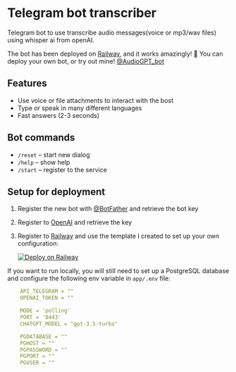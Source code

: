 # Telegram bot transcriber

Telegram bot to use transcribe audio messages(voice or mp3/wav files) using whisper ai from openAI.

The bot has been deployed on [Railway](https://railway.app), and it works amazingly! 🚀
You can deploy your own bot, or try out mine! [@AudioGPT_bot](https://t.me/whisper_to_me_bot)

## Features

* Use voice or file attachments to interact with the bost
* Type or speak in many different languages 
* Fast answers (2-3 seconds)


## Bot commands

* `/reset` – start new dialog
* `/help` – show help
* `/start` – register to the service


## Setup for deployment

1. Register the new bot with [@BotFather](https://core.telegram.org/bots/tutorial) and retrieve the bot key
2. Register to [OpenAI](https://openai.com)  and retrieve the key
3. Register to [Railway](https://railway.app) and use the template I created to set up your own configuration:

   [![Deploy on Railway](https://railway.app/button.svg)](https://railway.app/new/template/rxWKuE?referralCode=c9RZUJ)
   
If you want to run locally, you will still need to set up a PostgreSQL database and configure the following env variable in `app/.env` file:
```YAML
    API_TELEGRAM = ""
    OPENAI_TOKEN = ""

    MODE = 'polling'
    PORT = '8443'
    CHATGPT_MODEL = "gpt-3.5-turbo"

    PGDATABASE = ""
    PGHOST = ""
    PGPASSWORD = ""
    PGPORT = ""
    PGUSER = ""

```




